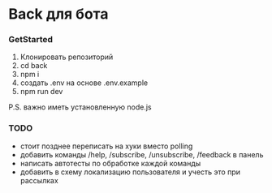 # Back для бота

### GetStarted
1. Клонировать репозиторий
2. cd back
3. npm i
4. создать .env на основе .env.example
5. npm run dev

P.S. важно иметь установленную node.js 

### TODO
* стоит позднее переписать на хуки вместо polling
* добавить команды /help, /subscribe, /unsubscribe, /feedback в панель
* написать автотесты по обработке каждой команды
* добавить в схему локализацию пользователя и учесть это при рассылках

